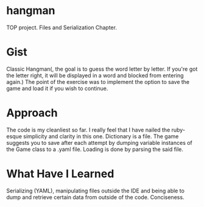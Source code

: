 # hangman
TOP project. Files and Serialization Chapter.

# Gist
Classic Hangman(, the goal is to guess the word letter by letter. If you're got the letter right, it will be displayed in a word and blocked from entering again.) The point of the exercise was to implement the option to save the game and load it if you wish to continue.

# Approach 
The code is my cleanliest so far. I really feel that I have nailed the ruby-esque simplicity and clarity in this one. Dictionary is a file. The game suggests you to save after each attempt by dumping variable instances of the Game class to a .yaml file. Loading is done by parsing the said file.

# What Have I Learned
Serializing (YAML), manipulating files outside the IDE and being able to dump and retrieve certain data from outside of the code. Conciseness.